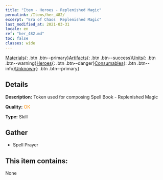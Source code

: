 ```yaml
---
title: "Item - Heroes - Replenished Magic"
permalink: /Items/her_482/
excerpt: "Era of Chaos  Replenished Magic"
last_modified_at: 2021-03-31
locale: en
ref: "her_482.md"
toc: false
classes: wide
---
```

 [Materials](/Items/){: .btn .btn--primary}[Artifacts](/Items/Artifacts/){: .btn .btn--success}[Units](/Items/Units/){: .btn .btn--warning}[Heroes](/Items/Heroes/){: .btn .btn--danger}[Consumables](/Items/Consumables/){: .btn .btn--info}[Unknown](/Items/Unknown/){: .btn .btn--primary}

## Details
 **Description:** Token used for composing Spell Book - Replenished Magic

 **Quality:** <span style="color: #FF8C00">OK</span>

 **Type:** Skill

## Gather

*    Spell Prayer 

## This item contains:

  None

